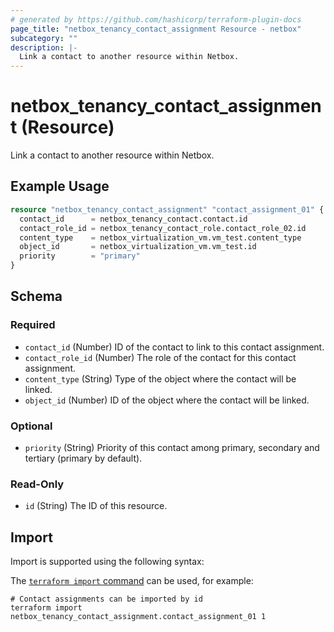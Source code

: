```yaml
---
# generated by https://github.com/hashicorp/terraform-plugin-docs
page_title: "netbox_tenancy_contact_assignment Resource - netbox"
subcategory: ""
description: |-
  Link a contact to another resource within Netbox.
---
```


# netbox_tenancy_contact_assignment (Resource)

Link a contact to another resource within Netbox.

## Example Usage

```terraform
resource "netbox_tenancy_contact_assignment" "contact_assignment_01" {
  contact_id      = netbox_tenancy_contact.contact.id
  contact_role_id = netbox_tenancy_contact_role.contact_role_02.id
  content_type    = netbox_virtualization_vm.vm_test.content_type
  object_id       = netbox_virtualization_vm.vm_test.id
  priority        = "primary"
}
```

<!-- schema generated by tfplugindocs -->
## Schema

### Required

- `contact_id` (Number) ID of the contact to link to this contact assignment.
- `contact_role_id` (Number) The role of the contact for this contact assignment.
- `content_type` (String) Type of the object where the contact will be linked.
- `object_id` (Number) ID of the object where the contact will be linked.

### Optional

- `priority` (String) Priority of this contact among primary, secondary and tertiary (primary by default).

### Read-Only

- `id` (String) The ID of this resource.

## Import

Import is supported using the following syntax:

The [`terraform import` command](https://developer.hashicorp.com/terraform/cli/commands/import) can be used, for example:

```shell
# Contact assignments can be imported by id
terraform import netbox_tenancy_contact_assignment.contact_assignment_01 1
```
